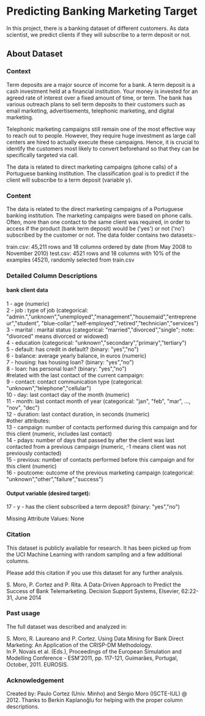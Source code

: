 # Predicting Banking Marketing Target
In this project, there is a banking dataset of different customers. As data scientist, we predict clients if they will subscribe to a term deposit or not.
## About Dataset
### Context
Term deposits are a major source of income for a bank. A term deposit is a cash investment held at a financial institution. Your money is invested for an agreed rate of interest over a fixed amount of time, or term. The bank has various outreach plans to sell term deposits to their customers such as email marketing, advertisements, telephonic marketing, and digital marketing.

Telephonic marketing campaigns still remain one of the most effective way to reach out to people. However, they require huge investment as large call centers are hired to actually execute these campaigns. Hence, it is crucial to identify the customers most likely to convert beforehand so that they can be specifically targeted via call.

The data is related to direct marketing campaigns (phone calls) of a Portuguese banking institution. The classification goal is to predict if the client will subscribe to a term deposit (variable y).
### Content
The data is related to the direct marketing campaigns of a Portuguese banking institution. The marketing campaigns were based on phone calls. Often, more than one contact to the same client was required, in order to access if the product (bank term deposit) would be ('yes') or not ('no') subscribed by the customer or not. The data folder contains two datasets:-

train.csv: 45,211 rows and 18 columns ordered by date (from May 2008 to November 2010)
test.csv: 4521 rows and 18 columns with 10% of the examples (4521), randomly selected from train.csv

### Detailed Column Descriptions
#### bank client data
1 - age (numeric)  
2 - job : type of job (categorical: "admin.","unknown","unemployed","management","housemaid","entrepreneur","student",
"blue-collar","self-employed","retired","technician","services")  
3 - marital : marital status (categorical: "married","divorced","single"; note: "divorced" means divorced or widowed)  
4 - education (categorical: "unknown","secondary","primary","tertiary")  
5 - default: has credit in default? (binary: "yes","no")  
6 - balance: average yearly balance, in euros (numeric)  
7 - housing: has housing loan? (binary: "yes","no")  
8 - loan: has personal loan? (binary: "yes","no")  
#related with the last contact of the current campaign:  
9 - contact: contact communication type (categorical: "unknown","telephone","cellular")  
10 - day: last contact day of the month (numeric)  
11 - month: last contact month of year (categorical: "jan", "feb", "mar", …, "nov", "dec")  
12 - duration: last contact duration, in seconds (numeric)  
#other attributes:  
13 - campaign: number of contacts performed during this campaign and for this client (numeric, includes last contact)  
14 - pdays: number of days that passed by after the client was last contacted from a previous campaign (numeric, -1 means client was not previously contacted)  
15 - previous: number of contacts performed before this campaign and for this client (numeric)  
16 - poutcome: outcome of the previous marketing campaign (categorical: "unknown","other","failure","success")  
#### Output variable (desired target):  
17 - y - has the client subscribed a term deposit? (binary: "yes","no")  

Missing Attribute Values: None  

### Citation
This dataset is publicly available for research. It has been picked up from the UCI Machine Learning with random sampling and a few additional columns.  

Please add this citation if you use this dataset for any further analysis.  

S. Moro, P. Cortez and P. Rita. A Data-Driven Approach to Predict the Success of Bank Telemarketing. Decision Support Systems, Elsevier, 62:22-31, June 2014  


### Past usage
The full dataset was described and analyzed in:  

S. Moro, R. Laureano and P. Cortez. Using Data Mining for Bank Direct Marketing: An Application of the CRISP-DM Methodology.  
In P. Novais et al. (Eds.), Proceedings of the European Simulation and Modelling Conference - ESM'2011, pp. 117-121, Guimarães, Portugal, October, 2011. EUROSIS.  

### Acknowledgement
Created by: Paulo Cortez (Univ. Minho) and Sérgio Moro (ISCTE-IUL) @ 2012. Thanks to Berkin Kaplanoğlu for helping with the proper column descriptions.  
